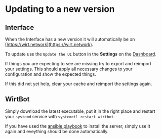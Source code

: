 # Updating to a new version

## Interface
When the Interface has a new version it will automatically be on [https://wirt.network](https://wirt.network). 

To update use the `Update the UI` button in the **Settings** on the [Dashboard](https://wirt.network/dashboard).

If things you are expecting to see are missing try to export and reimport your settings. This should apply all necessary changes to your configuration and show the expected things.

If this did not yet help, clear your cache and reimport the settings again.

## WirtBot
Simply download the latest executable, put it in the right place and restart your `systemd` service with `systemctl restart wirtbot`.

If you have used the [ansible playbook](/setup#ansible) to install the server, simply use it again and eveything should be done automatically.